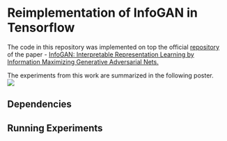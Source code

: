 # Reimplementation of InfoGAN in Tensorflow
The code in this repository was implemented on top the official [repository](https://github.com/openai/InfoGAN) of the paper -  [InfoGAN: Interpretable Representation Learning by Information Maximizing Generative Adversarial Nets.](https://arxiv.org/abs/1606.03657)

The experiments from this work are summarized in the following poster.  
![](https://github.com/dugarsumit/infogan/poster.png)

## Dependencies

## Running Experiments
